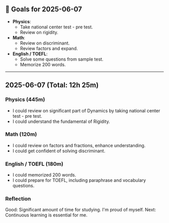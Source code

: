 ## 🎯 Goals for 2025-06-07
- **Physics**: 
  - Take national center test - pre test.
  -  Review on rigidity.
- **Math**: 
  - Review on discriminant.
  - Review factors and expand.
- **English / TOEFL**:  
  -  Solve some questions from sample test.
  - Memorize 200 words.

---

## 2025-06-07  (Total: 12h 25m)

### Physics (445m)
- I could review on significant part of Dynamics by taking national center test - pre test.
- I could understand the fundamental of Rigidity.

### Math (120m)
- I could review on factors and fractions, enhance understanding.
- I could get confident of solving discriminant.

### English / TOEFL (180m)
- I could memorized 200 words.
- I could prepare for TOEFL, including paraphrase and vocabulary questions.

### Reflection
Good: Significant amount of time for studying. I'm proud of myself.
Next: Continuous learning is essential for me. 
